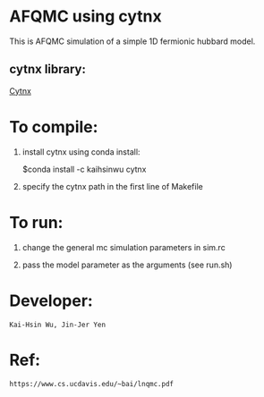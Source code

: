 # AFQMC using cytnx
This is AFQMC simulation of a simple 1D fermionic hubbard model. 


## cytnx library:
[Cytnx](https://github.com/kaihsin/Cytnx)


# To compile:

1) install cytnx using conda install:
    
   $conda install -c kaihsinwu cytnx 

2) specify the cytnx path in the first line of Makefile

# To run:

1) change the general mc simulation parameters in sim.rc

2) pass the model parameter as the arguments (see run.sh)


# Developer:
    Kai-Hsin Wu, Jin-Jer Yen


# Ref:

    https://www.cs.ucdavis.edu/~bai/lnqmc.pdf


